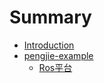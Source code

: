 # Summary

* [Introduction](README.md)
* [pengjie-example](pengjie-example.md)
  * [Ros平台](pengjie-example/ros平台.md)


